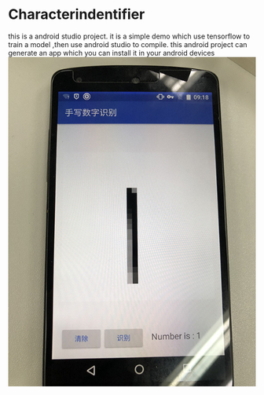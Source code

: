 # Characterindentifier
this is a android studio project.
it is a simple demo which use tensorflow to train a model ,then use android studio to compile.
this android project can generate an app which you can install it in your android devices
![image1](https://github.com/shenhongcai/Characterindentifier/blob/master/1.jpg)
